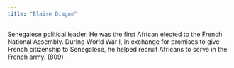 ```yaml
---
title: "Blaise Diagne"
---
```

Senegalese political leader. He was the first African elected to the French National Assembly. During World War I, in exchange for promises to give French citizenship to Senegalese, he helped recruit Africans to serve in the French army. (809)

